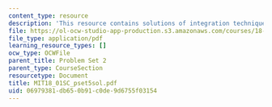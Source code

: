```yaml
---
content_type: resource
description: 'This resource contains solutions of integration technique problems. '
file: https://ol-ocw-studio-app-production.s3.amazonaws.com/courses/18-01sc-single-variable-calculus-fall-2010/06979381db650b91c0de9d6755f03154_MIT18_01SC_pset5sol.pdf
file_type: application/pdf
learning_resource_types: []
ocw_type: OCWFile
parent_title: Problem Set 2
parent_type: CourseSection
resourcetype: Document
title: MIT18_01SC_pset5sol.pdf
uid: 06979381-db65-0b91-c0de-9d6755f03154
---
```

